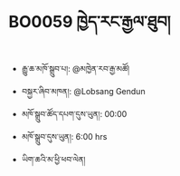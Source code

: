 # BO0059 ཁྱེད་རང་རྒྱལ་ཐུབ།
- རྒྱུ་ཆ་མཁོ་སྒྲུབ་པ།: @མཁྱེན་རབ་རྒྱ་མཚོ།
- བསྐྱར་ཞིབ་མཁན།: @Lobsang Gendun
- མཁོ་སྒྲུབ་ཚོད་དཔག་དུས་ཡུན།: 00:00
- མཁོ་སྒྲུབ་དུས་ཡུན།: 6:00 hrs
- ཡིག་ཆའི་མ་ཕྱི་ཕབ་ལེན།
